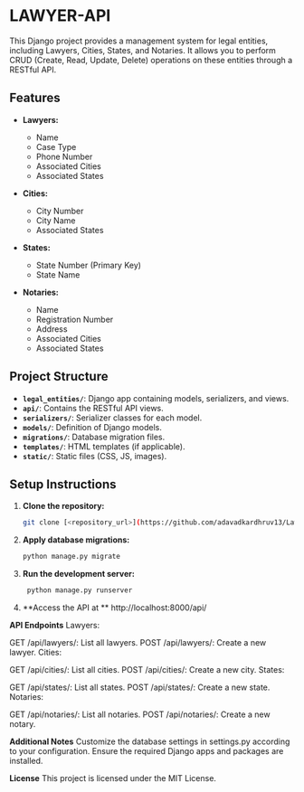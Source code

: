 # LAWYER-API

This Django project provides a management system for legal entities, including Lawyers, Cities, States, and Notaries. It allows you to perform CRUD (Create, Read, Update, Delete) operations on these entities through a RESTful API.

## Features

- **Lawyers:**
  - Name
  - Case Type
  - Phone Number
  - Associated Cities
  - Associated States

- **Cities:**
  - City Number
  - City Name
  - Associated States

- **States:**
  - State Number (Primary Key)
  - State Name

- **Notaries:**
  - Name
  - Registration Number
  - Address
  - Associated Cities
  - Associated States

## Project Structure

- **`legal_entities/`**: Django app containing models, serializers, and views.
- **`api/`**: Contains the RESTful API views.
- **`serializers/`**: Serializer classes for each model.
- **`models/`**: Definition of Django models.
- **`migrations/`**: Database migration files.
- **`templates/`**: HTML templates (if applicable).
- **`static/`**: Static files (CSS, JS, images).

## Setup Instructions

1. **Clone the repository:**
   ```bash
   git clone [<repository_url>](https://github.com/adavadkardhruv13/Lawyer-Api.git)
   
2. **Apply database migrations:**
   ```bash
   python manage.py migrate
3. **Run the development server:**
   ```bash
    python manage.py runserver
4. **Access the API at **
    http://localhost:8000/api/

**API Endpoints**
Lawyers:

GET /api/lawyers/: List all lawyers.
POST /api/lawyers/: Create a new lawyer.
Cities:

GET /api/cities/: List all cities.
POST /api/cities/: Create a new city.
States:

GET /api/states/: List all states.
POST /api/states/: Create a new state.
Notaries:

GET /api/notaries/: List all notaries.
POST /api/notaries/: Create a new notary.

**Additional Notes**
Customize the database settings in settings.py according to your configuration.
Ensure the required Django apps and packages are installed.

**License**
This project is licensed under the MIT License.
